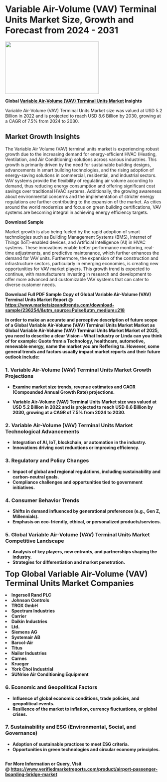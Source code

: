 <H1>Variable Air-Volume (VAV) Terminal Units Market Size, Growth and Forecast from 2024 - 2031</H1><img class="aligncenter size-medium wp-image-584254" src="https://thirdeyenews.in/wp-content/uploads/2024/09/Global-Market-Research-300x168.jpeg" alt="" width="300" height="168" /><p><strong>Global&nbsp;<a href="https://www.marketsizeandtrends.com/download-sample/236254/&amp;utm_source=Pulse&amp;utm_medium=218">Variable Air-Volume (VAV) Terminal Units Market</a> Insights</strong></p><p>Variable Air-Volume (VAV) Terminal Units Market size was valued at USD 5.2 Billion in 2022 and is projected to reach USD 8.6 Billion by 2030, growing at a CAGR of 7.5% from 2024 to 2030.</p><p><h2>Market Growth Insights</h2> <p>The Variable Air Volume (VAV) terminal units market is experiencing robust growth due to the increasing demand for energy-efficient HVAC (Heating, Ventilation, and Air Conditioning) solutions across various industries. This growth is primarily driven by the need for sustainable building designs, advancements in smart building technologies, and the rising adoption of energy-saving solutions in commercial, residential, and industrial sectors. VAV systems provide the flexibility of regulating air volume according to demand, thus reducing energy consumption and offering significant cost savings over traditional HVAC systems. Additionally, the growing awareness about environmental concerns and the implementation of stricter energy regulations are further contributing to the expansion of the market. As cities around the world modernize and focus on green building certifications, VAV systems are becoming integral in achieving energy efficiency targets.</p> <p><strong>Download Sample</strong></p> <p>Market growth is also being fueled by the rapid adoption of smart technologies such as Building Management Systems (BMS), Internet of Things (IoT)-enabled devices, and Artificial Intelligence (AI) in HVAC systems. These innovations enable better performance monitoring, real-time adjustments, and predictive maintenance, which further enhances the demand for VAV units. Furthermore, the expansion of the construction and infrastructure sectors, particularly in emerging economies, is creating new opportunities for VAV market players. This growth trend is expected to continue, with manufacturers investing in research and development to offer more advanced and customizable VAV systems that can cater to diverse customer needs.</p> <p><strong></p><p><span class=""><strong>Download Full PDF Sample Copy of Global Variable Air-Volume (VAV) Terminal Units Market Report</strong> @ <a href="https://www.marketsizeandtrends.com/download-sample/236254/&amp;utm_source=Pulse&amp;utm_medium=218" target="_blank">https://www.marketsizeandtrends.com/download-sample/236254/&amp;utm_source=Pulse&amp;utm_medium=218</a></span></p><p>In order to make an accurate and perceptive description of future scope of a Global&nbsp;Variable Air-Volume (VAV) Terminal Units Market Market as Global&nbsp;Variable Air-Volume (VAV) Terminal Units Market Market of 2025, you need to describe a clear Vision &ndash; What Industry or Linda can you think of for example: Quote from a Technology, healthcare, automotive, renewable energy, name the market you are Reffering to. However, some general trends and factors usually impact market reports and their future outlook include:</p><h3>1.&nbsp;<strong>Variable Air-Volume (VAV) Terminal Units Market Growth Projections</strong></h3><ul><li>Examine market size trends, revenue estimates and CAGR (Compounded Annual Growth Rate) projections.</li><li><p>Variable Air-Volume (VAV) Terminal Units Market size was valued at USD 5.2 Billion in 2022 and is projected to reach USD 8.6 Billion by 2030, growing at a CAGR of 7.5% from 2024 to 2030.</p></li></ul><h3>2.&nbsp;<strong>Variable Air-Volume (VAV) Terminal Units Market Technological Advancements</strong></h3><ul><li>Integration of AI, IoT, blockchain, or automation in the industry.</li><li>Innovations driving cost reductions or improving efficiency.</li></ul><h3>3.&nbsp;<strong>Regulatory and Policy Changes</strong></h3><ul><li>Impact of global and regional regulations, including sustainability and carbon-neutral goals.</li><li>Compliance challenges and opportunities tied to government initiatives.</li></ul><h3>4.&nbsp;<strong>Consumer Behavior Trends</strong></h3><ul><li>Shifts in demand influenced by generational preferences (e.g., Gen Z, Millennials).</li><li>Emphasis on eco-friendly, ethical, or personalized products/services.</li></ul><h3>5.&nbsp;<strong>Global Variable Air-Volume (VAV) Terminal Units Market Competitive Landscape</strong></h3><ul><li>Analysis of key players, new entrants, and partnerships shaping the industry.</li><li>Strategies for differentiation and market penetration.</li></ul><p data-pm-slice="1 1 []"><span style="color: inherit; font-family: inherit; font-size: 25px;">Top Global Variable Air-Volume (VAV) Terminal Units Market Companies</span></p><div class="" data-test-id=""><p><li>Ingersoll Rand PLC</li><li> Johnson Controls</li><li> TROX GmbH</li><li> Spectrum Industries</li><li> Carrier</li><li> Daikin Industries</li><li> Ltd.</li><li> Siemens AG</li><li> Systemair AB</li><li> Barcol-Air</li><li> Titus</li><li> Nailor Industries</li><li> Carnes</li><li> Krueger</li><li> York Choi Industrial</li><li> SUNrise Air Conditioning Equipment</li></p></div><h3>6.&nbsp;<strong>Economic and Geopolitical Factors</strong></h3><ul><li>Influence of global economic conditions, trade policies, and geopolitical events.</li><li>Resilience of the market to inflation, currency fluctuations, or global crises.</li></ul><h3>7.&nbsp;<strong>Sustainability and ESG (Environmental, Social, and Governance)</strong></h3><ul><li>Adoption of sustainable practices to meet ESG criteria.</li><li>Opportunities in green technologies and circular economy principles.</li></ul><h2><strong style="font-size: 14px;">For More Information or Query, Visit @&nbsp;</strong><a style="background-color: #ffffff; font-size: 14px;" href="https://www.marketsizeandtrends.com/report/variable-air-volume-vav-terminal-units-market/" target="_blank">https://www.verifiedmarketreports.com/product/airport-passenger-boarding-bridge-market</a></h2>
